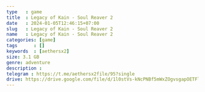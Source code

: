 ```yaml
---
type   : game
title  : Legacy of Kain - Soul Reaver 2
date   : 2024-01-05T12:46:15+07:00
slug   : Legacy of Kain - Soul Reaver 2
name   : Legacy of Kain - Soul Reaver 2
categories: [game]
tags      : []
keywords  : [aethersx2]
size: 3.1 GB
genre: adventure
description : 
telegram : https://t.me/aethersx2file/95?single
drive: https://drive.google.com/file/d/1l0stVs-kNcPNBf5mWxZOgvsgapOETFlT/view?usp=drivesdk
---
```


